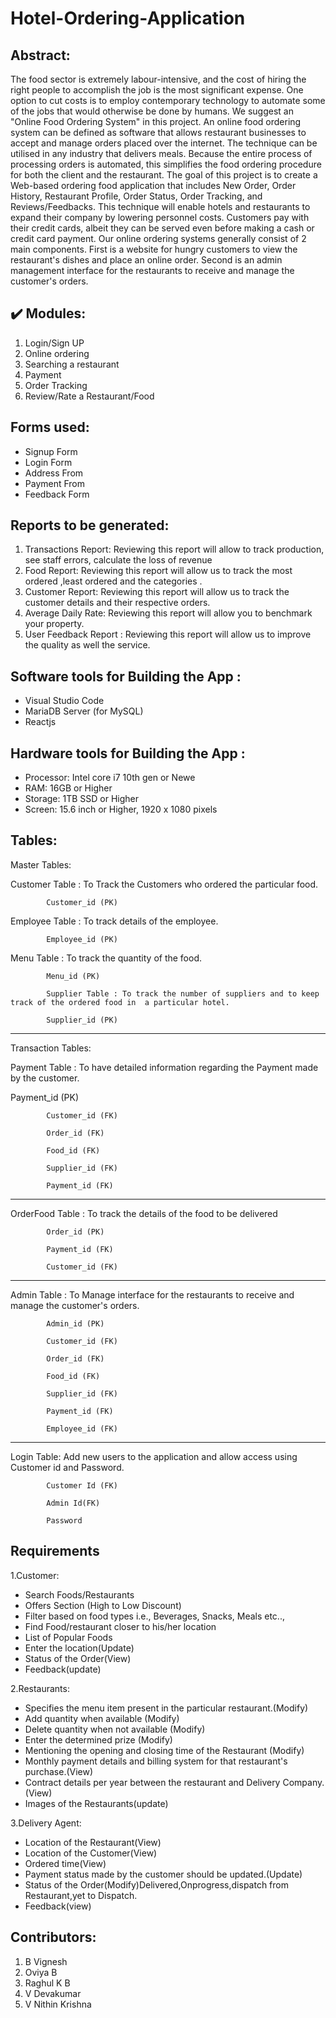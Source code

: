 # Hotel-Ordering-Application
 
## Abstract:
The food sector is extremely labour-intensive, and the cost of hiring the right people to accomplish the job is the most significant expense. One option to cut costs is to employ contemporary technology to automate some of the jobs that would otherwise be done by humans. We suggest an "Online Food Ordering System" in this project. An online food ordering system can be defined as software that allows restaurant businesses to accept and manage orders placed over the internet. The technique can be utilised in any industry that delivers meals. Because the entire process of processing orders is automated, this simplifies the food ordering procedure for both the client and the restaurant. The goal of this project is to create a Web-based ordering food application that includes New Order, Order History, Restaurant Profile, Order Status, Order Tracking, and Reviews/Feedbacks. This technique will enable hotels and restaurants to expand their company by lowering personnel costs. Customers pay with their credit cards, albeit they can be served even before making a cash or credit card payment. Our online ordering systems generally consist of 2 main components. First is a website for hungry customers to view the restaurant's dishes and place an online order. Second is an admin management interface for the restaurants to receive and manage the customer's orders.

## :heavy_check_mark: Modules:
1) Login/Sign UP
2) Online ordering  
3) Searching a restaurant
4) Payment
5) Order Tracking
6) Review/Rate a Restaurant/Food

## Forms used: 
* Signup Form
* Login Form
* Address From 
* Payment From
* Feedback Form


## Reports to be generated:                     
1) Transactions Report: Reviewing this report will allow to track production, see staff errors, calculate the loss of revenue
2) Food Report: Reviewing this report will allow us to track the most ordered ,least ordered and the categories .
3) Customer Report: Reviewing this report will allow us to track the customer details and their respective orders.
4) Average Daily Rate: Reviewing this report will allow you to benchmark your property.
5) User Feedback Report : Reviewing this report will allow us to improve the quality as well the service.

## Software tools for Building the App : 
* Visual Studio Code
* MariaDB Server (for MySQL)
* Reactjs

## Hardware tools for Building the App :
* Processor: Intel core i7 10th gen or Newe
* RAM: 16GB or Higher
* Storage: 1TB SSD or Higher
* Screen: 15.6 inch or Higher, 1920 x 1080 pixels


## Tables:

Master Tables:

Customer Table : To Track the Customers who ordered the particular food.

            Customer_id (PK)

Employee Table : To track details of the employee.

            Employee_id (PK)

Menu Table : To track the quantity of the food.

            Menu_id (PK)

            Supplier Table : To track the number of suppliers and to keep track of the ordered food in  a particular hotel.

            Supplier_id (PK)

 

 ---------------------------------------------

 

Transaction Tables:

Payment Table : To have detailed information regarding the Payment made by the customer.

Payment_id (PK)

            Customer_id (FK)

            Order_id (FK)

            Food_id (FK)

            Supplier_id (FK)

            Payment_id (FK)  

---------------------------------------------------



OrderFood Table :  To track the details of the food to be delivered

            Order_id (PK)

            Payment_id (FK)

            Customer_id (FK)

---------------------------------------------------



Admin Table : To  Manage interface for the restaurants to receive and manage the customer's orders.

            Admin_id (PK)

            Customer_id (FK)

            Order_id (FK)

            Food_id (FK)

            Supplier_id (FK)

            Payment_id (FK)  

            Employee_id (FK)



----------------------------------------------------

 

 

Login Table: Add new users to the application and allow access using Customer id and Password.

            Customer Id (FK)

            Admin Id(FK)

            Password
            
            
## Requirements
1.Customer:  

* Search Foods/Restaurants 
* Offers Section (High to Low Discount)
* Filter based on food types i.e., Beverages, Snacks, Meals etc..,
* Find Food/restaurant closer to his/her location
* List of Popular Foods
* Enter the location(Update)
* Status of the Order(View)
* Feedback(update)
 
2.Restaurants:

* Specifies the menu item present in the particular restaurant.(Modify)
* Add quantity when available (Modify)
* Delete quantity when not available (Modify)
* Enter the determined prize (Modify)
* Mentioning the opening and closing time of the Restaurant (Modify)
* Monthly payment details and billing system for that restaurant's purchase.(View)
* Contract details per year between the restaurant and Delivery Company.(View)
* Images of the Restaurants(update)
 
3.Delivery Agent:

* Location of the Restaurant(View)
* Location of the Customer(View)
* Ordered time(View)
* Payment status made by the customer should be updated.(Update)
* Status of the Order(Modify)Delivered,Onprogress,dispatch from Restaurant,yet to Dispatch.
* Feedback(view)

## Contributors:

1) B Vignesh
2) Oviya B
3) Raghul K B
4) V Devakumar
5) V Nithin Krishna
